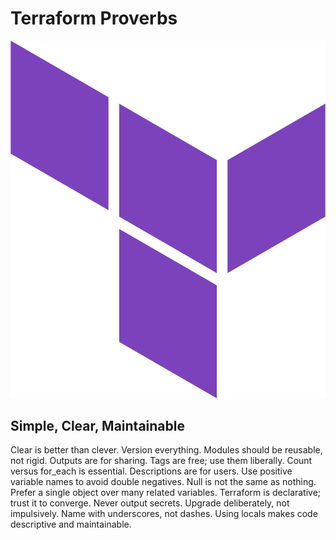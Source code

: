 <p style="text-align:center;">

# Terraform Proverbs

![terraform_logo](../static/img/terraform-logo.png)

## Simple, Clear, Maintainable

Clear is better than clever.
Version everything.
Modules should be reusable, not rigid.
Outputs are for sharing.
Tags are free; use them liberally.
Count versus for_each is essential.
Descriptions are for users.
Use positive variable names to avoid double negatives.
Null is not the same as nothing.
Prefer a single object over many related variables.
Terraform is declarative; trust it to converge.
Never output secrets.
Upgrade deliberately, not impulsively.
Name with underscores, not dashes.
Using locals makes code descriptive and maintainable.

</p>
